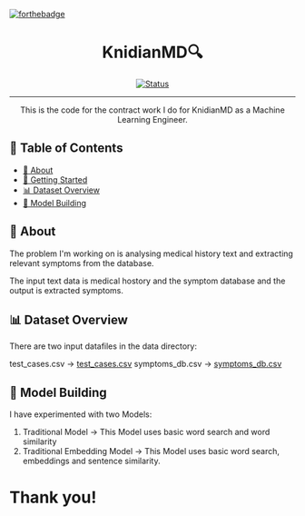 [![forthebadge](https://forthebadge.com/images/badges/made-with-python.svg)]()

<h1 align="center">KnidianMD🔍</h1>

<div align="center">

  [![Status](https://img.shields.io/badge/status-active-success.svg)]()

</div>

---

<p align="center"> This is the code for the contract work I do for KnidianMD as a Machine Learning Engineer. </p>

## 📝 Table of Contents

- [🧐 About](#about)
- [🎯 Getting Started](#getting_started)
- [📊 Dataset Overview](#data-overview)
- [🧠 Model Building](#machine-learning-model)

## 🧐 About <a name = "about"></a>

The problem I'm working on is analysing medical history text and extracting relevant symptoms from the database.

The input text data is medical hostory and the symptom database and the output is extracted symptoms.

## 📊 Dataset Overview <a name="data-overview"></a>

There are two input datafiles in the data directory:

test_cases.csv -> <a href="https://github.com/mansipandyaa29/KnidianMD/blob/main/data/test_cases.csv">test_cases.csv</a> 
symptoms_db.csv -> <a href="https://github.com/mansipandyaa29/KnidianMD/blob/main/data/symptoms_db.csv">symptoms_db.csv</a> 

## 🧠 Model Building <a name="machine-learning-model">

I have experimented with two Models:

1) Traditional Model -> This Model uses basic word search and word similarity
2) Traditional Embedding Model -> This Model uses basic word search, embeddings and sentence similarity.

# Thank you!